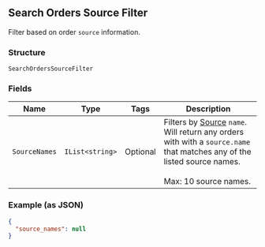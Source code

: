 ## Search Orders Source Filter

Filter based on order `source` information.

### Structure

`SearchOrdersSourceFilter`

### Fields

| Name | Type | Tags | Description |
|  --- | --- | --- | --- |
| `SourceNames` | `IList<string>` | Optional | Filters by [Source](#type-ordersource) `name`. Will return any orders<br>with with a `source.name` that matches any of the listed source names.<br><br>Max: 10 source names. |

### Example (as JSON)

```json
{
  "source_names": null
}
```

